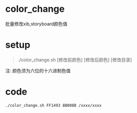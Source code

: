 # color_change
批量修改xib,storyboard颜色值

# setup
> ./color_change.sh [修改前颜色] [修改后颜色] [修改目录]

注: 颜色须为六位的十六进制色值

# code
```
./color_change.sh FF1493 8B008B /xxxx/xxxx
```
